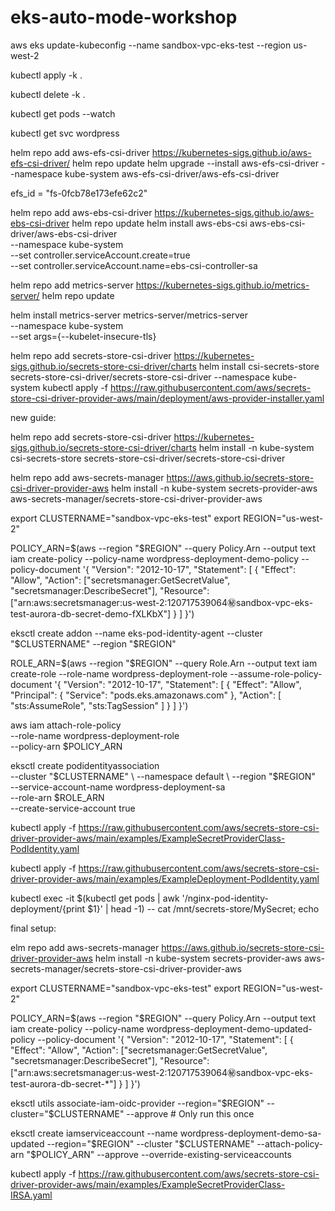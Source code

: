 # eks-auto-mode-workshop


aws eks update-kubeconfig --name sandbox-vpc-eks-test --region us-west-2



kubectl apply -k .

kubectl delete -k .



kubectl get pods --watch


kubectl get svc wordpress




helm repo add aws-efs-csi-driver https://kubernetes-sigs.github.io/aws-efs-csi-driver/
helm repo update
helm upgrade --install aws-efs-csi-driver --namespace kube-system aws-efs-csi-driver/aws-efs-csi-driver



efs_id = "fs-0fcb78e173efe62c2"





helm repo add aws-ebs-csi-driver https://kubernetes-sigs.github.io/aws-ebs-csi-driver
helm repo update
helm install aws-ebs-csi aws-ebs-csi-driver/aws-ebs-csi-driver \
  --namespace kube-system \
  --set controller.serviceAccount.create=true \
  --set controller.serviceAccount.name=ebs-csi-controller-sa



helm repo add metrics-server https://kubernetes-sigs.github.io/metrics-server/
helm repo update

helm install metrics-server metrics-server/metrics-server \
  --namespace kube-system \
  --set args={--kubelet-insecure-tls}



helm repo add secrets-store-csi-driver https://kubernetes-sigs.github.io/secrets-store-csi-driver/charts
helm install csi-secrets-store secrets-store-csi-driver/secrets-store-csi-driver --namespace kube-system
kubectl apply -f https://raw.githubusercontent.com/aws/secrets-store-csi-driver-provider-aws/main/deployment/aws-provider-installer.yaml




new guide:

helm repo add secrets-store-csi-driver https://kubernetes-sigs.github.io/secrets-store-csi-driver/charts
helm install -n kube-system csi-secrets-store secrets-store-csi-driver/secrets-store-csi-driver

helm repo add aws-secrets-manager https://aws.github.io/secrets-store-csi-driver-provider-aws
helm install -n kube-system secrets-provider-aws aws-secrets-manager/secrets-store-csi-driver-provider-aws



export CLUSTERNAME="sandbox-vpc-eks-test"
export REGION="us-west-2"

POLICY_ARN=$(aws --region "$REGION" --query Policy.Arn --output text iam create-policy --policy-name wordpress-deployment-demo-policy --policy-document '{
    "Version": "2012-10-17",
    "Statement": [ {
        "Effect": "Allow",
        "Action": ["secretsmanager:GetSecretValue", "secretsmanager:DescribeSecret"],
        "Resource": ["arn:aws:secretsmanager:us-west-2:120717539064:secret:sandbox-vpc-eks-test-aurora-db-secret-demo-fXLKbX"]
    } ]
}')

eksctl create addon --name eks-pod-identity-agent --cluster "$CLUSTERNAME" --region "$REGION"



ROLE_ARN=$(aws --region "$REGION" --query Role.Arn --output text iam create-role --role-name wordpress-deployment-role --assume-role-policy-document '{
    "Version": "2012-10-17",
    "Statement": [
        {
            "Effect": "Allow",
            "Principal": {
                "Service": "pods.eks.amazonaws.com"
            },
            "Action": [
                "sts:AssumeRole",
                "sts:TagSession"
            ]
        }
    ]
}')

aws iam attach-role-policy \
    --role-name wordpress-deployment-role \
    --policy-arn $POLICY_ARN


eksctl create podidentityassociation \
    --cluster "$CLUSTERNAME" \
    --namespace default \
    --region "$REGION" \
    --service-account-name wordpress-deployment-sa \
    --role-arn $ROLE_ARN \
    --create-service-account true


kubectl apply -f https://raw.githubusercontent.com/aws/secrets-store-csi-driver-provider-aws/main/examples/ExampleSecretProviderClass-PodIdentity.yaml

kubectl apply -f https://raw.githubusercontent.com/aws/secrets-store-csi-driver-provider-aws/main/examples/ExampleDeployment-PodIdentity.yaml



kubectl exec -it $(kubectl get pods | awk '/nginx-pod-identity-deployment/{print $1}' | head -1) -- cat /mnt/secrets-store/MySecret; echo





final setup:

elm repo add aws-secrets-manager https://aws.github.io/secrets-store-csi-driver-provider-aws
helm install -n kube-system secrets-provider-aws aws-secrets-manager/secrets-store-csi-driver-provider-aws

export CLUSTERNAME="sandbox-vpc-eks-test"
export REGION="us-west-2"

POLICY_ARN=$(aws --region "$REGION" --query Policy.Arn --output text iam create-policy --policy-name wordpress-deployment-demo-updated-policy --policy-document '{
    "Version": "2012-10-17",
    "Statement": [ {
        "Effect": "Allow",
        "Action": ["secretsmanager:GetSecretValue", "secretsmanager:DescribeSecret"],
        "Resource": ["arn:aws:secretsmanager:us-west-2:120717539064:secret:sandbox-vpc-eks-test-aurora-db-secret-*"]
    } ]
}')




eksctl utils associate-iam-oidc-provider --region="$REGION" --cluster="$CLUSTERNAME" --approve # Only run this once

eksctl create iamserviceaccount --name wordpress-deployment-demo-sa-updated --region="$REGION" --cluster "$CLUSTERNAME" --attach-policy-arn "$POLICY_ARN" --approve --override-existing-serviceaccounts



kubectl apply -f https://raw.githubusercontent.com/aws/secrets-store-csi-driver-provider-aws/main/examples/ExampleSecretProviderClass-IRSA.yaml